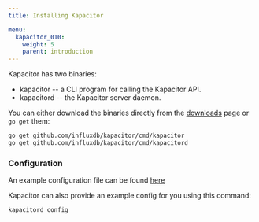 ```yaml
---
title: Installing Kapacitor

menu:
  kapacitor_010:
    weight: 5
    parent: introduction
---
```


Kapacitor has two binaries:

* kapacitor -- a CLI program for calling the Kapacitor API.
* kapacitord -- the Kapacitor server daemon.

You can either download the binaries directly from the [downloads](https://influxdata.com/downloads/#kapacitor) page or `go get` them:

```bash
go get github.com/influxdb/kapacitor/cmd/kapacitor
go get github.com/influxdb/kapacitor/cmd/kapacitord
```

### Configuration

An example configuration file can be found [here](https://github.com/influxdb/kapacitor/blob/master/etc/kapacitor/kapacitor.conf)

Kapacitor can also provide an example config for you using this command:

```bash
kapacitord config
```

